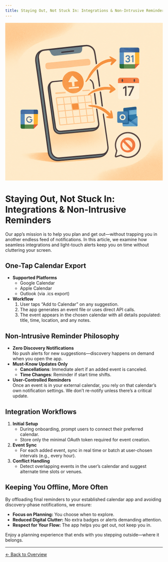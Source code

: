 ```yaml
---
title: Staying Out, Not Stuck In: Integrations & Non-Intrusive Reminders
---
```


![Integrations](/calendar/assets/integrations.png)

# Staying Out, Not Stuck In: Integrations & Non-Intrusive Reminders

Our app’s mission is to help you plan and get out—without trapping you in another endless feed of notifications. In this article, we examine how seamless integrations and light-touch alerts keep you on time without cluttering your screen.

## One-Tap Calendar Export

- **Supported Platforms**  
  - Google Calendar  
  - Apple Calendar  
  - Outlook (via .ics export)  
- **Workflow**  
  1. User taps “Add to Calendar” on any suggestion.  
  2. The app generates an event file or uses direct API calls.  
  3. The event appears in the chosen calendar with all details populated: title, time, location, and any notes.

## Non-Intrusive Reminder Philosophy

- **Zero Discovery Notifications**  
  No push alerts for new suggestions—discovery happens on demand when you open the app.  
- **Must-Know Updates Only**  
  - **Cancellations**: Immediate alert if an added event is canceled.  
  - **Time Changes**: Reminder if start time shifts.  
- **User-Controlled Reminders**  
  Once an event is in your external calendar, you rely on that calendar’s own notification settings. We don’t re-notify unless there’s a critical update.

## Integration Workflows

1. **Initial Setup**  
   - During onboarding, prompt users to connect their preferred calendar.  
   - Store only the minimal OAuth token required for event creation.  
2. **Event Sync**  
   - For each added event, sync in real time or batch at user-chosen intervals (e.g., every hour).  
3. **Conflict Handling**  
   - Detect overlapping events in the user’s calendar and suggest alternate time slots or venues.

## Keeping You Offline, More Often

By offloading final reminders to your established calendar app and avoiding discovery-phase notifications, we ensure:
- **Focus on Planning:** You choose when to explore.  
- **Reduced Digital Clutter:** No extra badges or alerts demanding attention.  
- **Respect for Your Flow:** The app helps you get out, not keep you in.

Enjoy a planning experience that ends with you stepping outside—where it belongs.  

---

[← Back to Overview](../)
